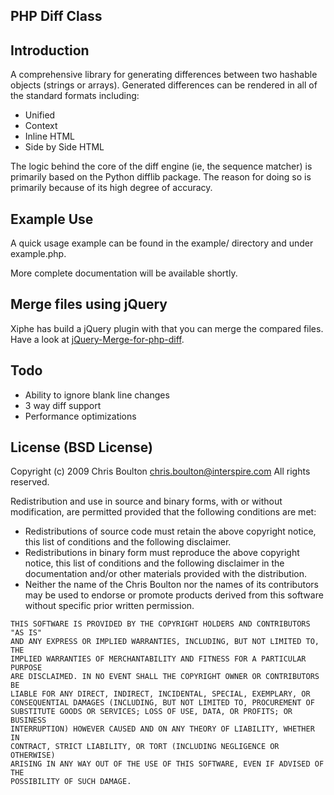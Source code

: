 PHP Diff Class
--------------

Introduction
------------
A comprehensive library for generating differences between
two hashable objects (strings or arrays). Generated differences can be
rendered in all of the standard formats including:
 * Unified
 * Context
 * Inline HTML
 * Side by Side HTML

The logic behind the core of the diff engine (ie, the sequence matcher)
is primarily based on the Python difflib package. The reason for doing
so is primarily because of its high degree of accuracy.

Example Use
-----------
A quick usage example can be found in the example/ directory and under
example.php.

More complete documentation will be available shortly.

Merge files using jQuery
------------------------
Xiphe has build a jQuery plugin with that you can merge the compared
files. Have a look at [jQuery-Merge-for-php-diff](https://github.com/Xiphe/jQuery-Merge-for-php-diff).

Todo
----
 * Ability to ignore blank line changes
 * 3 way diff support
 * Performance optimizations

License (BSD License)
---------------------
Copyright (c) 2009 Chris Boulton <chris.boulton@interspire.com>
All rights reserved.
 
Redistribution and use in source and binary forms, with or without 
modification, are permitted provided that the following conditions are met:

 - Redistributions of source code must retain the above copyright notice,
   this list of conditions and the following disclaimer.
 - Redistributions in binary form must reproduce the above copyright notice,
   this list of conditions and the following disclaimer in the documentation
   and/or other materials provided with the distribution.
 - Neither the name of the Chris Boulton nor the names of its contributors 
   may be used to endorse or promote products derived from this software 
   without specific prior written permission.

```
THIS SOFTWARE IS PROVIDED BY THE COPYRIGHT HOLDERS AND CONTRIBUTORS "AS IS" 
AND ANY EXPRESS OR IMPLIED WARRANTIES, INCLUDING, BUT NOT LIMITED TO, THE 
IMPLIED WARRANTIES OF MERCHANTABILITY AND FITNESS FOR A PARTICULAR PURPOSE 
ARE DISCLAIMED. IN NO EVENT SHALL THE COPYRIGHT OWNER OR CONTRIBUTORS BE 
LIABLE FOR ANY DIRECT, INDIRECT, INCIDENTAL, SPECIAL, EXEMPLARY, OR 
CONSEQUENTIAL DAMAGES (INCLUDING, BUT NOT LIMITED TO, PROCUREMENT OF 
SUBSTITUTE GOODS OR SERVICES; LOSS OF USE, DATA, OR PROFITS; OR BUSINESS 
INTERRUPTION) HOWEVER CAUSED AND ON ANY THEORY OF LIABILITY, WHETHER IN 
CONTRACT, STRICT LIABILITY, OR TORT (INCLUDING NEGLIGENCE OR OTHERWISE) 
ARISING IN ANY WAY OUT OF THE USE OF THIS SOFTWARE, EVEN IF ADVISED OF THE 
POSSIBILITY OF SUCH DAMAGE.
```

